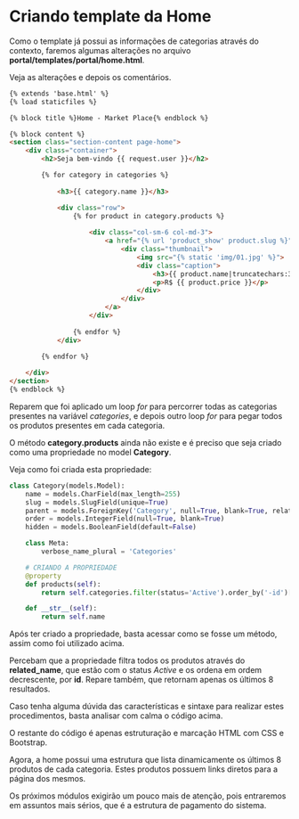 # Criando template da Home

 Como o template já possui as informações de categorias através do contexto, faremos algumas alterações no arquivo **portal/templates/portal/home.html**.

Veja as alterações e depois os comentários.

```html
{% extends 'base.html' %}
{% load staticfiles %}

{% block title %}Home - Market Place{% endblock %}

{% block content %}
<section class="section-content page-home">
    <div class="container">
        <h2>Seja bem-vindo {{ request.user }}</h2>

        {% for category in categories %}
        
            <h3>{{ category.name }}</h3>

            <div class="row">
                {% for product in category.products %}
                
                    <div class="col-sm-6 col-md-3">
                        <a href="{% url 'product_show' product.slug %}">
                            <div class="thumbnail">
                                <img src="{% static 'img/01.jpg' %}">
                                <div class="caption">
                                    <h3>{{ product.name|truncatechars:30 }}</h3>
                                    <p>R$ {{ product.price }}</p>
                                </div>
                            </div>
                        </a>
                    </div>
                
                {% endfor %}
            </div>
        
        {% endfor %}

    </div>
</section>
{% endblock %}
```

Reparem que foi aplicado um loop *for* para percorrer todas as categorias presentes na variável *categories*, e depois outro loop *for* para pegar todos os produtos presentes em cada categoria.

O método **category.products** ainda não existe e é preciso que seja criado como uma propriedade no model **Category**.

Veja como foi criada esta propriedade:

```python
class Category(models.Model):
    name = models.CharField(max_length=255)
    slug = models.SlugField(unique=True)
    parent = models.ForeignKey('Category', null=True, blank=True, related_name='cat_child')
    order = models.IntegerField(null=True, blank=True)
    hidden = models.BooleanField(default=False)

    class Meta:
        verbose_name_plural = 'Categories'

    # CRIANDO A PROPRIEDADE
    @property
    def products(self):
        return self.categories.filter(status='Active').order_by('-id')[:8]

    def __str__(self):
        return self.name
```

Após ter criado a propriedade, basta acessar como se fosse um método, assim como foi utilizado acima.

Percebam que a propriedade filtra todos os produtos através do **related\_name**, que estão com o status *Active* e os ordena em ordem decrescente, por **id**. Repare também, que retornam apenas os últimos 8 resultados. 

Caso tenha alguma dúvida das características e sintaxe para realizar estes procedimentos, basta analisar com calma o código acima.

O restante do código é apenas estruturação e marcação HTML com CSS e Bootstrap.

Agora, a home possui uma estrutura que lista dinamicamente os últimos 8 produtos de cada categoria. Estes produtos possuem links diretos para a página dos mesmos.

Os próximos módulos exigirão um pouco mais de atenção, pois entraremos em assuntos mais sérios, que é a estrutura de pagamento do sistema.